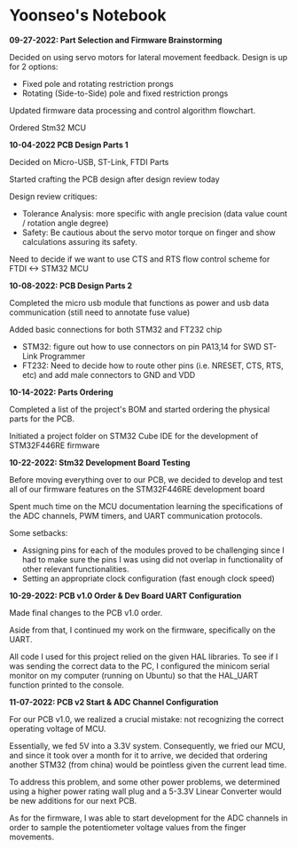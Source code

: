 # Yoonseo's Notebook

**09-27-2022: Part Selection and Firmware Brainstorming**  

Decided on using servo motors for lateral movement feedback. 
Design is up for 2 options:
- Fixed pole and rotating restriction prongs
- Rotating (Side-to-Side) pole and fixed restriction prongs

Updated firmware data processing and control algorithm flowchart.

Ordered Stm32 MCU


**10-04-2022 PCB Design Parts 1**

Decided on Micro-USB, ST-Link, FTDI Parts

Started crafting the PCB design after design review today

Design review critiques:
- Tolerance Analysis: more specific with angle precision (data value count / rotation angle degree)
- Safety: Be cautious about the servo motor torque on finger and show calculations assuring its safety.

Need to decide if we want to use CTS and RTS flow control scheme for FTDI <-> STM32 MCU


**10-08-2022: PCB Design Parts 2**

Completed the micro usb module that functions as power and usb data communication (still need to annotate fuse value)

Added basic connections for both STM32 and FT232 chip
- STM32: figure out how to use connectors on pin PA13,14 for SWD ST-Link Programmer
- FT232: Need to decide how to route other pins (i.e. NRESET, CTS, RTS, etc) and add male connectors to GND and VDD


**10-14-2022: Parts Ordering**

Completed a list of the project's BOM and started ordering the physical parts for the PCB.

Initiated a project folder on STM32 Cube IDE for the development of STM32F446RE firmware


**10-22-2022: Stm32 Development Board Testing**

Before moving everything over to our PCB, we decided to develop and test all of our firmware features on the STM32F446RE development board

Spent much time on the MCU documentation learning the specifications of the ADC channels, PWM timers, and UART communication protocols. 

Some setbacks:
- Assigning pins for each of the modules proved to be challenging since I had to make sure the pins I was using did not overlap in functionality of other relevant functionalities. 
- Setting an appropriate clock configuration (fast enough clock speed)

**10-29-2022: PCB v1.0 Order & Dev Board UART Configuration**

Made final changes to the PCB v1.0 order.

Aside from that, I continued my work on the firmware, specifically on the UART. 

All code I used for this project relied on the given HAL libraries. To see if I was sending the correct data to the PC, I configured the minicom serial monitor on my computer (running on Ubuntu) so that the HAL_UART function printed to the console.

**11-07-2022: PCB v2 Start & ADC Channel Configuration**

For our PCB v1.0, we realized a crucial mistake: not recognizing the correct operating voltage of MCU. 

Essentially, we fed 5V into a 3.3V system. Consequently, we fried our MCU, and since it took over a month for it to arrive, we decided that ordering another STM32 (from china) would be pointless given the current lead time.

To address this problem, and some other power problems, we determined using a higher power rating wall plug and a 5-3.3V Linear Converter would be new additions for our next PCB.

As for the firmware, I was able to start development for the ADC channels in order to sample the potentiometer voltage values from the finger movements. 



